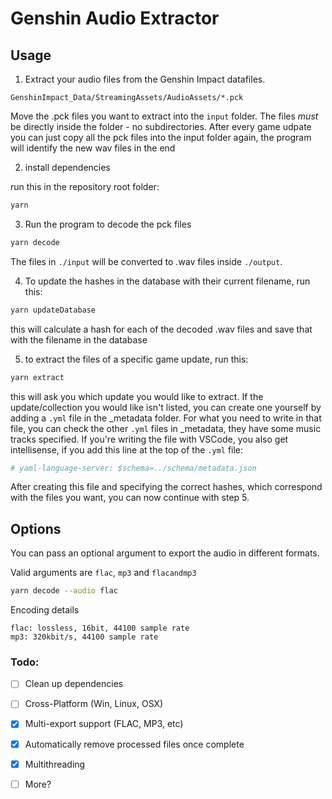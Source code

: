 # Genshin Audio Extractor

## Usage

1. Extract your audio files from the Genshin Impact datafiles.

```
GenshinImpact_Data/StreamingAssets/AudioAssets/*.pck
```

Move the .pck files you want to extract into the `input` folder. The files *must* be directly inside the folder - no subdirectories.
After every game udpate you can just copy all the pck files into the input folder again, the program will identify the new wav files in the end

2. install dependencies

run this in the repository root folder:
```bash
yarn
```

3. Run the program to decode the pck files

```bash
yarn decode
```
The files in `./input` will be converted to .wav files inside `./output`.

4. To update the hashes in the database with their current filename, run this:

```bash
yarn updateDatabase
```
this will calculate a hash for each of the decoded .wav files and save that with the filename in the database

5. to extract the files of a specific game update, run this:

```bash
yarn extract
```
this will ask you which update you would like to extract. If the update/collection you would like isn't listed, you can create one yourself by adding a `.yml` file in the _metadata folder. For what you need to write in that file, you can check the other `.yml` files in _metadata, they have some music tracks specified. If you're writing the file with VSCode, you also get intellisense, if you add this line at the top of the `.yml` file:
```yml
# yaml-language-server: $schema=../schema/metadata.json
```

After creating this file and specifying the correct hashes, which correspond with the files you want, you can now continue with step 5.

## Options

You can pass an optional argument to export the audio in different formats.

Valid arguments are `flac`, `mp3` and `flacandmp3`

```bash
yarn decode --audio flac
```

Encoding details

```
flac: lossless, 16bit, 44100 sample rate
mp3: 320kbit/s, 44100 sample rate
```

### Todo:

- [ ] Clean up dependencies

- [ ] Cross-Platform (Win, Linux, OSX)

- [x] Multi-export support (FLAC, MP3, etc)

- [x] Automatically remove processed files once complete

- [x] Multithreading

- [ ] More?
